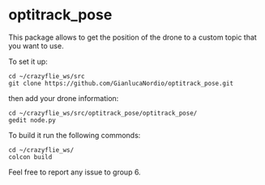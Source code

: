 # optitrack_pose
This package allows to get the position of the drone to a custom topic that you want to use. 

To set it up:
```
cd ~/crazyflie_ws/src
git clone https://github.com/GianlucaNordio/optitrack_pose.git
```

then add your drone information:
```
cd ~/crazyflie_ws/src/optitrack_pose/optitrack_pose/
gedit node.py
```

To build it run the following commonds:
```
cd ~/crazyflie_ws/
colcon build
```


Feel free to report any issue to group 6.
